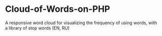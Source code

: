 # Cloud-of-Words-on-PHP
A responsive word cloud for visualizing the frequency of using words, with a library of stop words (EN, RU)
